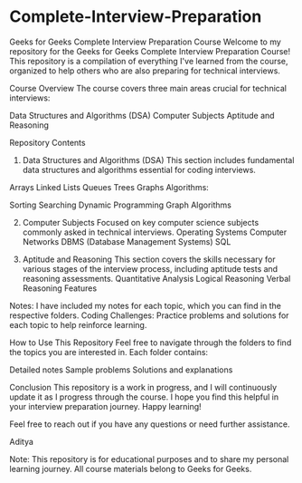 # Complete-Interview-Preparation
Geeks for Geeks Complete Interview Preparation Course
Welcome to my repository for the Geeks for Geeks Complete Interview Preparation Course! This repository is a compilation of everything I've learned from the course, organized to help others who are also preparing for technical interviews.

Course Overview
The course covers three main areas crucial for technical interviews:

Data Structures and Algorithms (DSA)
Computer Subjects
Aptitude and Reasoning

Repository Contents
1. Data Structures and Algorithms (DSA)
This section includes fundamental data structures and algorithms essential for coding interviews.

Arrays
Linked Lists
Queues
Trees
Graphs
Algorithms:

Sorting
Searching
Dynamic Programming
Graph Algorithms

2. Computer Subjects
Focused on key computer science subjects commonly asked in technical interviews.
Operating Systems
Computer Networks
DBMS (Database Management Systems)
SQL 

3. Aptitude and Reasoning
This section covers the skills necessary for various stages of the interview process, including aptitude tests and reasoning assessments.
Quantitative Analysis
Logical Reasoning
Verbal Reasoning
Features

Notes: I have included my notes for each topic, which you can find in the respective folders.
Coding Challenges: Practice problems and solutions for each topic to help reinforce learning.

How to Use This Repository
Feel free to navigate through the folders to find the topics you are interested in. Each folder contains:

Detailed notes
Sample problems
Solutions and explanations

Conclusion
This repository is a work in progress, and I will continuously update it as I progress through the course. I hope you find this helpful in your interview preparation journey. Happy learning!

Feel free to reach out if you have any questions or need further assistance.

Aditya 

Note: This repository is for educational purposes and to share my personal learning journey. All course materials belong to Geeks for Geeks.
